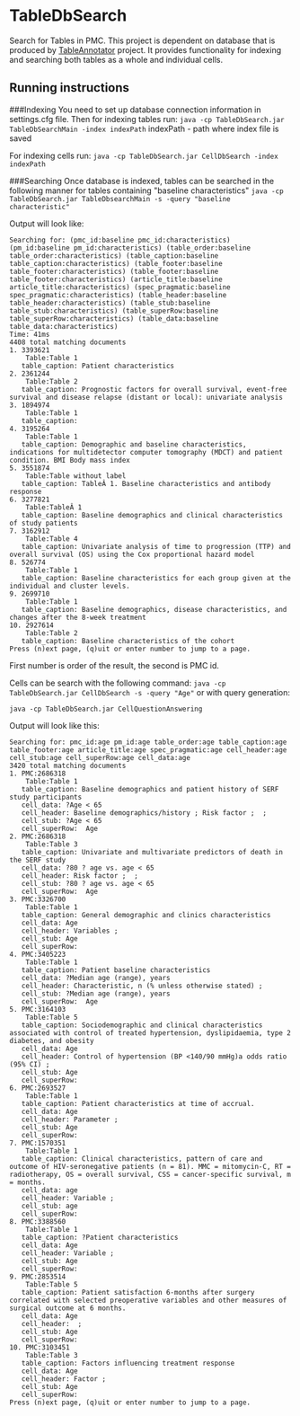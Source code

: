 # TableDbSearch
Search for Tables in PMC. This project is dependent on database that is produced by [TableAnnotator](https://github.com/nikolamilosevic86/TableAnnotator) project. It provides functionality for indexing and searching both tables as a whole and individual cells. 


## Running instructions
###Indexing
You need to set up database connection information in settings.cfg file. Then for indexing tables run:
```java -cp TableDbSearch.jar TableDbSearchMain -index indexPath```
indexPath - path where index file is saved

For indexing cells run:
```java -cp TableDbSearch.jar CellDbSearch -index indexPath```


###Searching
Once database is indexed, tables can be searched in the following manner for tables containing "baseline characteristics"
```java -cp TableDbSearch.jar TableDbsearchMain -s -query "baseline characteristic"```

Output will look like:
```
Searching for: (pmc_id:baseline pmc_id:characteristics) (pm_id:baseline pm_id:characteristics) (table_order:baseline table_order:characteristics) (table_caption:baseline table_caption:characteristics) (table_footer:baseline table_footer:characteristics) (table_footer:baseline table_footer:characteristics) (article_title:baseline article_title:characteristics) (spec_pragmatic:baseline spec_pragmatic:characteristics) (table_header:baseline table_header:characteristics) (table_stub:baseline table_stub:characteristics) (table_superRow:baseline table_superRow:characteristics) (table_data:baseline table_data:characteristics)
Time: 41ms
4408 total matching documents
1. 3393621
	Table:Table 1
   table_caption: Patient characteristics
2. 2361244
	Table:Table 2
   table_caption: Prognostic factors for overall survival, event-free survival and disease relapse (distant or local): univariate analysis
3. 1894974
	Table:Table 1
   table_caption: 
4. 3195264
	Table:Table 1
   table_caption: Demographic and baseline characteristics, indications for multidetector computer tomography (MDCT) and patient condition. BMI Body mass index
5. 3551874
	Table:Table without label
   table_caption: TableÂ 1. Baseline characteristics and antibody response
6. 3277821
	Table:TableÂ 1
   table_caption: Baseline demographics and clinical characteristics of study patients
7. 3162912
	Table:Table 4
   table_caption: Univariate analysis of time to progression (TTP) and overall survival (OS) using the Cox proportional hazard model
8. 526774
	Table:Table 1
   table_caption: Baseline characteristics for each group given at the individual and cluster levels.
9. 2699710
	Table:Table 1
   table_caption: Baseline demographics, disease characteristics, and changes after the 8-week treatment
10. 2927614
	Table:Table 2
   table_caption: Baseline characteristics of the cohort
Press (n)ext page, (q)uit or enter number to jump to a page.
```

First number is order of the result, the second is PMC id. 

Cells can be search with the following command:
```java -cp TableDbSearch.jar CellDbSearch -s -query "Age"```
or with query generation:

```java -cp TableDbSearch.jar CellQuestionAnswering```

Output will look like this: 
```
Searching for: pmc_id:age pm_id:age table_order:age table_caption:age table_footer:age article_title:age spec_pragmatic:age cell_header:age cell_stub:age cell_superRow:age cell_data:age
3420 total matching documents
1. PMC:2686318
	Table:Table 1
   table_caption: Baseline demographics and patient history of SERF study participants
   cell_data: ?Age < 65
   cell_header: Baseline demographics/history ; Risk factor ;  ; 
   cell_stub: ?Age < 65
   cell_superRow:  Age
2. PMC:2686318
	Table:Table 3
   table_caption: Univariate and multivariate predictors of death in the SERF study
   cell_data: ?80 ? age vs. age < 65
   cell_header: Risk factor ;  ; 
   cell_stub: ?80 ? age vs. age < 65
   cell_superRow:  Age
3. PMC:3326700
	Table:Table 1
   table_caption: General demographic and clinics characteristics
   cell_data: Age
   cell_header: Variables ; 
   cell_stub: Age
   cell_superRow: 
4. PMC:3405223
	Table:Table 1
   table_caption: Patient baseline characteristics
   cell_data: ?Median age (range), years
   cell_header: Characteristic, n (% unless otherwise stated) ; 
   cell_stub: ?Median age (range), years
   cell_superRow:  Age
5. PMC:3164103
	Table:Table 5
   table_caption: Sociodemographic and clinical characteristics associated with control of treated hypertension, dyslipidaemia, type 2 diabetes, and obesity
   cell_data: Age
   cell_header: Control of hypertension (BP <140/90 mmHg)a odds ratio (95% CI) ; 
   cell_stub: Age
   cell_superRow: 
6. PMC:2693527
	Table:Table 1
   table_caption: Patient characteristics at time of accrual.
   cell_data: Age
   cell_header: Parameter ; 
   cell_stub: Age
   cell_superRow: 
7. PMC:1570351
	Table:Table 1
   table_caption: Clinical characteristics, pattern of care and outcome of HIV-seronegative patients (n = 81). MMC = mitomycin-C, RT = radiotherapy, OS = overall survival, CSS = cancer-specific survival, m = months.
   cell_data: age
   cell_header: Variable ; 
   cell_stub: age
   cell_superRow: 
8. PMC:3388560
	Table:Table 1
   table_caption: ?Patient characteristics
   cell_data: Age
   cell_header: Variable ; 
   cell_stub: Age
   cell_superRow: 
9. PMC:2853514
	Table:Table 5
   table_caption: Patient satisfaction 6-months after surgery correlated with selected preoperative variables and other measures of surgical outcome at 6 months.
   cell_data: Age
   cell_header:  ; 
   cell_stub: Age
   cell_superRow: 
10. PMC:3103451
	Table:Table 3
   table_caption: Factors influencing treatment response
   cell_data: Age
   cell_header: Factor ; 
   cell_stub: Age
   cell_superRow: 
Press (n)ext page, (q)uit or enter number to jump to a page.
```

